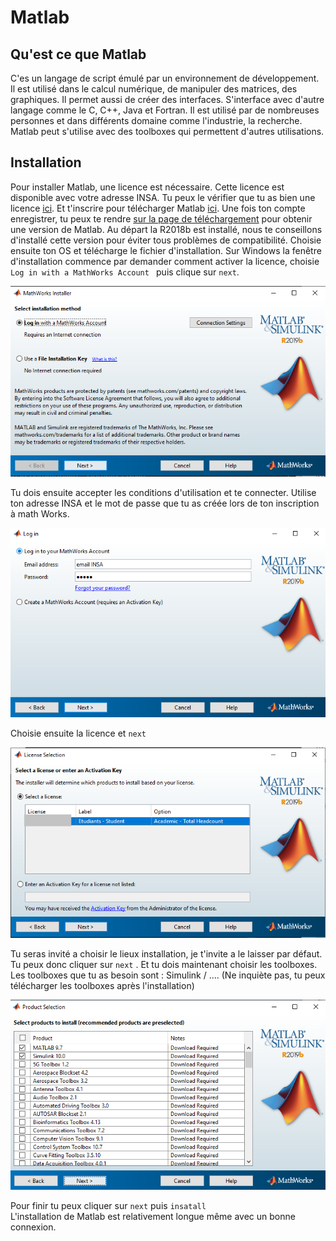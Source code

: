 # Matlab

## Qu'est ce que Matlab

C'es un langage de script émulé par un environnement de développement. Il est utilisé dans le calcul numérique, de manipuler des matrices, des graphiques. Il permet aussi de créer des interfaces. S'interface avec d'autre langage comme le C, C++, Java et Fortran. 
Il est utilisé par de nombreuses personnes et dans différents domaine comme l'industrie, la recherche. 
Matlab peut s'utilise avec des toolboxes qui permettent d'autres utilisations.



## Installation

Pour installer Matlab, une licence est nécessaire. Cette licence est disponible avec votre adresse INSA. Tu peux le vérifier que tu as bien une licence [ici](https://fr.mathworks.com/academia/tah-support-program/eligibility.html). Et t'inscrire pour télécharger Matlab [ici](https://fr.mathworks.com/mwaccount/register?uri=https%3A%2F%2Ffr.mathworks.com%2Fproducts%2Fget-matlab.html%3Fs_tid%3Dgn_getml). Une fois ton compte enregistrer, tu peux te rendre [sur la page de téléchargement](https://fr.mathworks.com/downloads/web_downloads/select_release) pour obtenir une version de Matlab. Au départ la R2018b est installé, nous te conseillons d'installé cette version pour éviter tous problèmes de compatibilité. Choisie ensuite ton OS et télécharge le fichier d'installation. 
Sur Windows la fenêtre d'installation commence par demander comment activer la licence, choisie `Log in with a MathWorks Account ` puis clique sur `next`. 

![](img/LoginChoice.png)

Tu dois ensuite accepter les conditions d'utilisation et te connecter. Utilise ton adresse INSA et le mot de passe que tu as créée lors de ton inscription à math Works.

![](img/Login.png) 

Choisie ensuite la licence et `next`

![](img/LicenseChoice.png)

Tu seras invité a choisir le lieux installation, je t'invite a le laisser par défaut. Tu peux donc cliquer sur `next` . Et tu dois maintenant choisir les toolboxes. Les toolboxes que tu as besoin sont : Simulink / .... (Ne inquiète pas, tu peux télécharger les toolboxes après l'installation)

![](img/ToolboxesChoice.png)

Pour finir tu peux cliquer sur `next` puis `insatall`  
L'installation de Matlab est relativement longue même avec un bonne connexion.